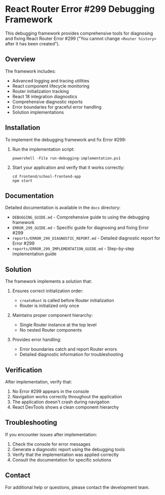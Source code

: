 # React Router Error #299 Debugging Framework

This debugging framework provides comprehensive tools for diagnosing and fixing React Router Error #299 ("You cannot change `<Router history>` after it has been created").

## Overview

The framework includes:

- Advanced logging and tracing utilities
- React component lifecycle monitoring
- Router initialization tracking
- React 18 integration diagnostics
- Comprehensive diagnostic reports
- Error boundaries for graceful error handling
- Solution implementations

## Installation

To implement the debugging framework and fix Error #299:

1. Run the implementation script:
   ```
   powershell -File run-debugging-implementation.ps1
   ```

2. Start your application and verify that it works correctly:
   ```
   cd frontend/school-frontend-app
   npm start
   ```

## Documentation

Detailed documentation is available in the `docs` directory:

- `DEBUGGING_GUIDE.md` - Comprehensive guide to using the debugging framework
- `ERROR_299_GUIDE.md` - Specific guide for diagnosing and fixing Error #299
- `reports/ERROR_299_DIAGNOSTIC_REPORT.md` - Detailed diagnostic report for Error #299
- `reports/ERROR_299_IMPLEMENTATION_GUIDE.md` - Step-by-step implementation guide

## Solution

The framework implements a solution that:

1. Ensures correct initialization order:
   - `createRoot` is called before Router initialization
   - Router is initialized only once

2. Maintains proper component hierarchy:
   - Single Router instance at the top level
   - No nested Router components

3. Provides error handling:
   - Error boundaries catch and report Router errors
   - Detailed diagnostic information for troubleshooting

## Verification

After implementation, verify that:

1. No Error #299 appears in the console
2. Navigation works correctly throughout the application
3. The application doesn't crash during navigation
4. React DevTools shows a clean component hierarchy

## Troubleshooting

If you encounter issues after implementation:

1. Check the console for error messages
2. Generate a diagnostic report using the debugging tools
3. Verify that the implementation was applied correctly
4. Consult the documentation for specific solutions

## Contact

For additional help or questions, please contact the development team.
